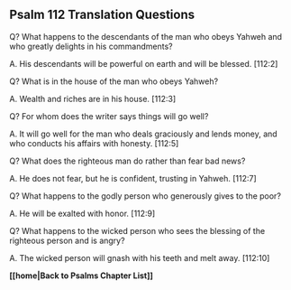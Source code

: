 ## Psalm 112 Translation Questions ##

Q? What happens to the descendants of the man who obeys Yahweh and who greatly delights in his commandments?

A. His descendants will be powerful on earth and will be blessed. [112:2]

Q? What is in the house of the man who obeys Yahweh?

A. Wealth and riches are in his house. [112:3]

Q? For whom does the writer says things will go well?

A. It will go well for the man who deals graciously and lends money, and who conducts his affairs with honesty. [112:5]

Q? What does the righteous man do rather than fear bad news?

A. He does not fear, but he is confident, trusting in Yahweh. [112:7]

Q? What happens to the godly person who generously gives to the poor? 

A. He will be exalted with honor. [112:9]

Q? What happens to the wicked person who sees the blessing of the righteous person and is angry?

A. The wicked person will gnash with his teeth and melt away. [112:10]

__[[home|Back to Psalms Chapter List]]__

